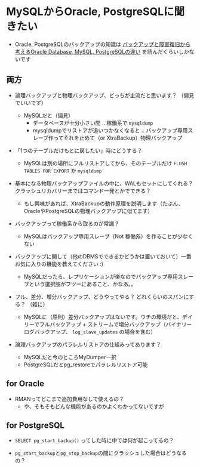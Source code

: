 # MySQLからOracle, PostgreSQLに聞きたい

- Oracle, PostgreSQLのバックアップの知識は [バックアップと障害復旧から考えるOracle Database, MySQL, PostgreSQLの違い](http://www.slideshare.net/ryotawatabe/2016715-jpoug-rdbms-backup-architecture) を読んだくらいしかないです

## 両方

- 論理バックアップと物理バックアップ、どっちが主流だと思います？ （偏見でいいです）
  - MySQLだと（偏見）
    - データベースが十分小さい間 .. 稼働系で `mysqldump`
    - mysqldumpでリストアが追いつかなくなると .. バックアップ専用スレーブ作ってそれを止めて（or XtraBackup）物理バックアップ

- 「1つのテーブルだけもとに戻したい」時にどうする？
  - MySQLは別の場所にフルリストアしてから、そのテーブルだけ `FLUSH TABLES FOR EXPORT` か `mysqldump`

- 基本になる物理バックアップファイルの中に、WALもセットにしてくれる？ クラッシュリカバリーまではコマンド一発とかでできる？
  - もし興味があれば、XtraBackupの動作原理を説明します（たぶん、OracleやPostgreSQLの物理バックアップに似てます）

- バックアップって稼働系から取るのが常識？
  - MySQLはバックアップ専用スレーブ（Not 稼働系）を作ることが少なくない

- バックアップに関して（他のDBMSでできるかどうかは置いておいて）一番お気に入りの機能を教えてください :)
  - MySQLだったら、レプリケーションが楽なのでバックアップ専用スレーブという選択肢がフツーにあること、かなあ。。

- フル、差分、増分バックアップ、どうやってやる？ どれくらいのスパンにする？ （雑に）
  - MySQLに（原則）差分バックアップはないです。ウチの環境だと、デイリーでフルバックアップ + ストリームで増分バックアップ（バイナリーログバックアップ、 `log_slave_updates` の場合を含む）

- 論理バックアップのパラレルリストアの仕組みってあります？
  - MySQLだと今のところMyDumper一択
  - PostgreSQLだとpg_restoreでパラレルリストア可能

## for Oracle 

- RMANってどこまで追加費用なしで使えるの？
  - や、そもそもどんな機能があるのかよくわかってないですが

## for PostgreSQL

- `SELECT pg_start_backup()` ってした時に中では何が起こってるの？

- `pg_start_backup`と`pg_stop_backup`の間にクラッシュした場合はどうなるの？